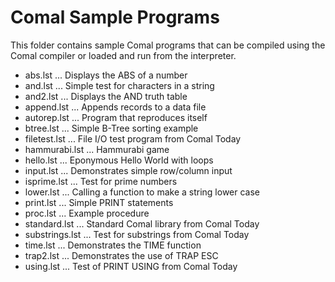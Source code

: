 # Comal Sample Programs

This folder contains sample Comal programs that can be compiled using the
Comal compiler or loaded and run from the interpreter.

* abs.lst ... Displays the ABS of a number
* and.lst ... Simple test for characters in a string
* and2.lst ... Displays the AND truth table
* append.lst ... Appends records to a data file
* autorep.lst ... Program that reproduces itself
* btree.lst ... Simple B-Tree sorting example
* filetest.lst ... File I/O test program from Comal Today
* hammurabi.lst ... Hammurabi game
* hello.lst ... Eponymous Hello World with loops
* input.lst ... Demonstrates simple row/column input
* isprime.lst ... Test for prime numbers
* lower.lst ... Calling a function to make a string lower case
* print.lst ... Simple PRINT statements
* proc.lst ... Example procedure
* standard.lst ... Standard Comal library from Comal Today
* substrings.lst ... Test for substrings from Comal Today
* time.lst ... Demonstrates the TIME function
* trap2.lst ... Demonstrates the use of TRAP ESC
* using.lst ... Test of PRINT USING from Comal Today
